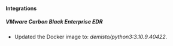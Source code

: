 #### Integrations
##### VMware Carbon Black Enterprise EDR
- Updated the Docker image to: *demisto/python3:3.10.9.40422*.
